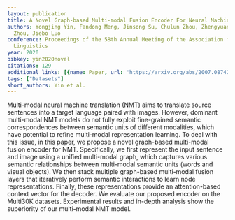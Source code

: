 ```yaml
---
layout: publication
title: A Novel Graph-based Multi-modal Fusion Encoder For Neural Machine Translation
authors: Yongjing Yin, Fandong Meng, Jinsong Su, Chulun Zhou, Zhengyuan Yang, Jie
  Zhou, Jiebo Luo
conference: Proceedings of the 58th Annual Meeting of the Association for Computational
  Linguistics
year: 2020
bibkey: yin2020novel
citations: 129
additional_links: [{name: Paper, url: 'https://arxiv.org/abs/2007.08742'}]
tags: ["Datasets"]
short_authors: Yin et al.
---
```

Multi-modal neural machine translation (NMT) aims to translate source
sentences into a target language paired with images. However, dominant
multi-modal NMT models do not fully exploit fine-grained semantic
correspondences between semantic units of different modalities, which have
potential to refine multi-modal representation learning. To deal with this
issue, in this paper, we propose a novel graph-based multi-modal fusion encoder
for NMT. Specifically, we first represent the input sentence and image using a
unified multi-modal graph, which captures various semantic relationships
between multi-modal semantic units (words and visual objects). We then stack
multiple graph-based multi-modal fusion layers that iteratively perform
semantic interactions to learn node representations. Finally, these
representations provide an attention-based context vector for the decoder. We
evaluate our proposed encoder on the Multi30K datasets. Experimental results
and in-depth analysis show the superiority of our multi-modal NMT model.